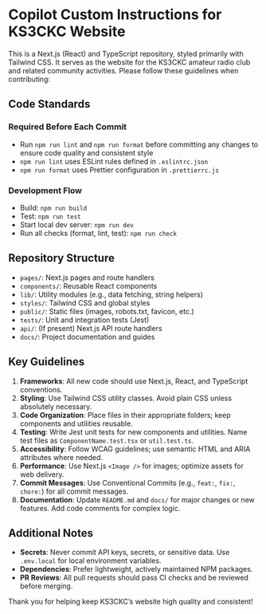 # Copilot Custom Instructions for KS3CKC Website

This is a Next.js (React) and TypeScript repository, styled primarily with Tailwind CSS. It serves as the website for the KS3CKC amateur radio club and related community activities. Please follow these guidelines when contributing:

## Code Standards

### Required Before Each Commit
- Run `npm run lint` and `npm run format` before committing any changes to ensure code quality and consistent style
- `npm run lint` uses ESLint rules defined in `.eslintrc.json`
- `npm run format` uses Prettier configuration in `.prettierrc.js`

### Development Flow
- Build: `npm run build`
- Test: `npm run test`
- Start local dev server: `npm run dev`
- Run all checks (format, lint, test): `npm run check`

## Repository Structure
- `pages/`: Next.js pages and route handlers
- `components/`: Reusable React components
- `lib/`: Utility modules (e.g., data fetching, string helpers)
- `styles/`: Tailwind CSS and global styles
- `public/`: Static files (images, robots.txt, favicon, etc.)
- `tests/`: Unit and integration tests (Jest)
- `api/`: (If present) Next.js API route handlers
- `docs/`: Project documentation and guides

## Key Guidelines
1. **Frameworks**: All new code should use Next.js, React, and TypeScript conventions.
2. **Styling**: Use Tailwind CSS utility classes. Avoid plain CSS unless absolutely necessary.
3. **Code Organization**: Place files in their appropriate folders; keep components and utilities reusable.
4. **Testing**: Write Jest unit tests for new components and utilities. Name test files as `ComponentName.test.tsx` or `util.test.ts`.
5. **Accessibility**: Follow WCAG guidelines; use semantic HTML and ARIA attributes where needed.
6. **Performance**: Use Next.js `<Image />` for images; optimize assets for web delivery.
7. **Commit Messages**: Use Conventional Commits (e.g., `feat:`, `fix:`, `chore:`) for all commit messages.
8. **Documentation**: Update `README.md` and `docs/` for major changes or new features. Add code comments for complex logic.

## Additional Notes
- **Secrets**: Never commit API keys, secrets, or sensitive data. Use `.env.local` for local environment variables.
- **Dependencies**: Prefer lightweight, actively maintained NPM packages.
- **PR Reviews**: All pull requests should pass CI checks and be reviewed before merging.

Thank you for helping keep KS3CKC’s website high quality and consistent!

